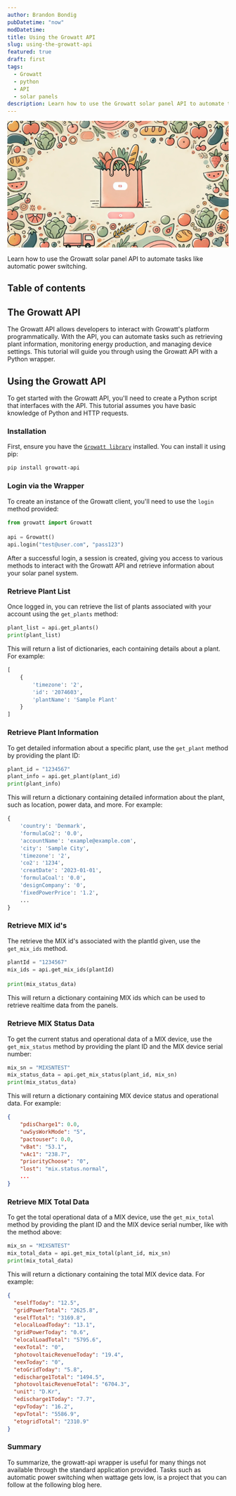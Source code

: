 ```yaml
---
author: Brandon Bondig
pubDatetime: "now"
modDatetime:
title: Using the Growatt API
slug: using-the-growatt-api
featured: true
draft: first
tags:
  - Growatt
  - python
  - API
  - solar panels
description: Learn how to use the Growatt solar panel API to automate tasks like automatic power switching.
---
```


![A starry night sky.](../../assets/images/Cartoon_Style_Blog_Header.png)

Learn how to use the Growatt solar panel API to automate tasks like automatic power switching.

## Table of contents

## The Growatt API

The Growatt API allows developers to interact with Growatt's platform programmatically. With the API, you can automate tasks such as retrieving plant information, monitoring energy production, and managing device settings. This tutorial will guide you through using the Growatt API with a Python wrapper.

## Using the Growatt API

To get started with the Growatt API, you'll need to create a Python script that interfaces with the API. This tutorial assumes you have basic knowledge of Python and HTTP requests.

### Installation

First, ensure you have the [`Growatt library`](https://github.com/brandonbondig/growatt-api) installed. You can install it using pip:

```bash
pip install growatt-api
```

### Login via the Wrapper

To create an instance of the Growatt client, you'll need to use the `login` method provided:

```python
from growatt import Growatt

api = Growatt()
api.login("test@user.com", "pass123")
```

After a successful login, a session is created, giving you access to various methods to interact with the Growatt API and retrieve information about your solar panel system.

### Retrieve Plant List

Once logged in, you can retrieve the list of plants associated with your account using the `get_plants` method:

```python
plant_list = api.get_plants()
print(plant_list)
```

This will return a list of dictionaries, each containing details about a plant. For example:

```python
[
    {
        'timezone': '2',
        'id': '2074603',
        'plantName': 'Sample Plant'
    }
]
```

### Retrieve Plant Information

To get detailed information about a specific plant, use the `get_plant` method by providing the plant ID:

```python
plant_id = "1234567"
plant_info = api.get_plant(plant_id)
print(plant_info)
```

This will return a dictionary containing detailed information about the plant, such as location, power data, and more. For example:

```python
{
    'country': 'Denmark',
    'formulaCo2': '0.0',
    'accountName': 'example@example.com',
    'city': 'Sample City',
    'timezone': '2',
    'co2': '1234',
    'creatDate': '2023-01-01',
    'formulaCoal': '0.0',
    'designCompany': '0',
    'fixedPowerPrice': '1.2',
    ...
}
```

### Retrieve MIX id's

The retrieve the MIX id's associated with the plantId given, use the `get_mix_ids` method.

```python
plantId = "1234567"
mix_ids = api.get_mix_ids(plantId)

print(mix_status_data)
```

This will return a dictionary containing MIX ids which can be used to retrieve realtime data from the panels.

### Retrieve MIX Status Data

To get the current status and operational data of a MIX device, use the `get_mix_status` method by providing the plant ID and the MIX device serial number:

```python
mix_sn = "MIXSNTEST"
mix_status_data = api.get_mix_status(plant_id, mix_sn)
print(mix_status_data)
```

This will return a dictionary containing MIX device status and operational data. For example:

```json
{
    "pdisCharge1": 0.0,
    "uwSysWorkMode": "5",
    "pactouser": 0.0,
    "vBat": "53.1",
    "vAc1": "238.7",
    "priorityChoose": "0",
    "lost": "mix.status.normal",
    ...
}
```

### Retrieve MIX Total Data

To get the total operational data of a MIX device, use the `get_mix_total` method by providing the plant ID and the MIX device serial number, like with the method above:

```python
mix_sn = "MIXSNTEST"
mix_total_data = api.get_mix_total(plant_id, mix_sn)
print(mix_total_data)
```

This will return a dictionary containing the total MIX device data. For example:

```json
{
  "eselfToday": "12.5",
  "gridPowerTotal": "2625.8",
  "eselfTotal": "3169.8",
  "elocalLoadToday": "13.1",
  "gridPowerToday": "0.6",
  "elocalLoadTotal": "5795.6",
  "eexTotal": "0",
  "photovoltaicRevenueToday": "19.4",
  "eexToday": "0",
  "etoGridToday": "5.8",
  "edischarge1Total": "1494.5",
  "photovoltaicRevenueTotal": "6704.3",
  "unit": "D.Kr",
  "edischarge1Today": "7.7",
  "epvToday": "16.2",
  "epvTotal": "5586.9",
  "etogridTotal": "2310.9"
}
```

### Summary

To summarize, the growatt-api wrapper is useful for many things not available through the standard application provided. Tasks such as automatic power switching when wattage gets low, is a project that you can follow at the following blog here.

